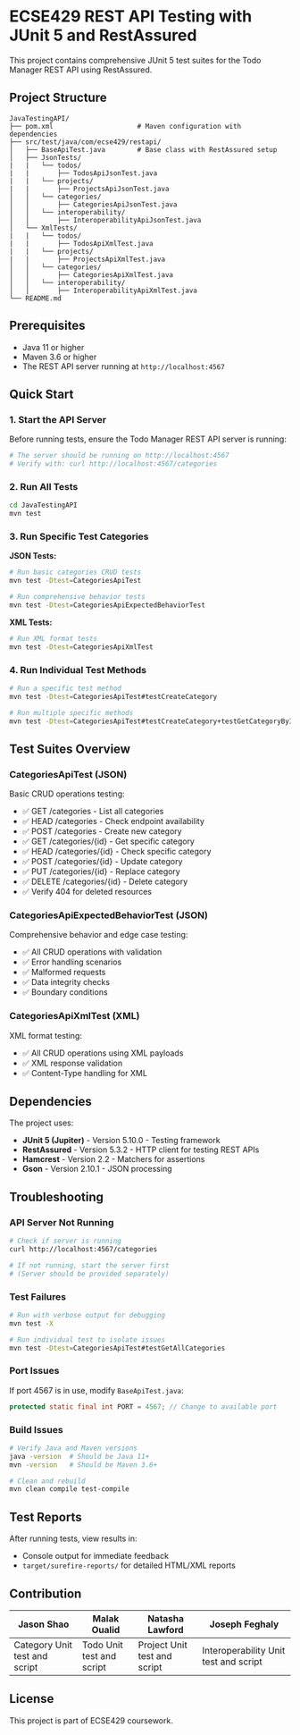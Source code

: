 # ECSE429 REST API Testing with JUnit 5 and RestAssured

This project contains comprehensive JUnit 5 test suites for the Todo Manager REST API using RestAssured.

## Project Structure

```
JavaTestingAPI/
├── pom.xml                     # Maven configuration with dependencies
├── src/test/java/com/ecse429/restapi/
│   ├── BaseApiTest.java        # Base class with RestAssured setup
│   ├── JsonTests/
|   |   └── todos/
|   |       ├── TodosApiJsonTest.java
|   |   └── projects/
|   |       ├── ProjectsApiJsonTest.java
│   │   └── categories/
│   │       ├── CategoriesApiJsonTest.java        
│   │   └── interoperability/
│   │       ├── InteroperabilityApiJsonTest.java
│   └── XmlTests/
|   |   └── todos/
|   |       ├── TodosApiXmlTest.java
|   |   └── projects/
|   |       ├── ProjectsApiXmlTest.java
│   │   └── categories/
│   │       ├── CategoriesApiXmlTest.java        
│   │   └── interoperability/
│   │       ├── InteroperabilityApiXmlTest.java
└── README.md
```

## Prerequisites

- Java 11 or higher
- Maven 3.6 or higher
- The REST API server running at `http://localhost:4567`

## Quick Start

### 1. Start the API Server
Before running tests, ensure the Todo Manager REST API server is running:
```bash
# The server should be running on http://localhost:4567
# Verify with: curl http://localhost:4567/categories
```

### 2. Run All Tests
```bash
cd JavaTestingAPI
mvn test
```

### 3. Run Specific Test Categories

**JSON Tests:**
```bash
# Run basic categories CRUD tests
mvn test -Dtest=CategoriesApiTest

# Run comprehensive behavior tests
mvn test -Dtest=CategoriesApiExpectedBehaviorTest
```

**XML Tests:**
```bash
# Run XML format tests
mvn test -Dtest=CategoriesApiXmlTest
```

### 4. Run Individual Test Methods
```bash
# Run a specific test method
mvn test -Dtest=CategoriesApiTest#testCreateCategory

# Run multiple specific methods
mvn test -Dtest=CategoriesApiTest#testCreateCategory+testGetCategoryById
```

## Test Suites Overview

### CategoriesApiTest (JSON)
Basic CRUD operations testing:
- ✅ GET /categories - List all categories
- ✅ HEAD /categories - Check endpoint availability  
- ✅ POST /categories - Create new category
- ✅ GET /categories/{id} - Get specific category
- ✅ HEAD /categories/{id} - Check specific category
- ✅ POST /categories/{id} - Update category
- ✅ PUT /categories/{id} - Replace category  
- ✅ DELETE /categories/{id} - Delete category
- ✅ Verify 404 for deleted resources

### CategoriesApiExpectedBehaviorTest (JSON)
Comprehensive behavior and edge case testing:
- ✅ All CRUD operations with validation
- ✅ Error handling scenarios
- ✅ Malformed requests
- ✅ Data integrity checks
- ✅ Boundary conditions

### CategoriesApiXmlTest (XML)
XML format testing:
- ✅ All CRUD operations using XML payloads
- ✅ XML response validation
- ✅ Content-Type handling for XML

## Dependencies

The project uses:
- **JUnit 5 (Jupiter)** - Version 5.10.0 - Testing framework
- **RestAssured** - Version 5.3.2 - HTTP client for testing REST APIs
- **Hamcrest** - Version 2.2 - Matchers for assertions
- **Gson** - Version 2.10.1 - JSON processing

## Troubleshooting

### API Server Not Running
```bash
# Check if server is running
curl http://localhost:4567/categories

# If not running, start the server first
# (Server should be provided separately)
```

### Test Failures
```bash
# Run with verbose output for debugging
mvn test -X

# Run individual test to isolate issues
mvn test -Dtest=CategoriesApiTest#testGetAllCategories
```

### Port Issues
If port 4567 is in use, modify `BaseApiTest.java`:
```java
protected static final int PORT = 4567; // Change to available port
```

### Build Issues
```bash
# Verify Java and Maven versions
java -version  # Should be Java 11+
mvn -version   # Should be Maven 3.6+

# Clean and rebuild
mvn clean compile test-compile
```

## Test Reports

After running tests, view results in:
- Console output for immediate feedback
- `target/surefire-reports/` for detailed HTML/XML reports

## Contribution
| Jason Shao | Malak Oualid | Natasha Lawford | Joseph Feghaly |
|-----------|-----------|-----------|-----------|
| Category Unit test and script | Todo Unit test and script | Project Unit test and script | Interoperability Unit test and script |

## License

This project is part of ECSE429 coursework.
